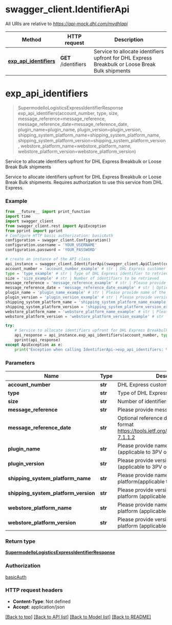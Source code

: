 # swagger_client.IdentifierApi

All URIs are relative to *https://api-mock.dhl.com/mydhlapi*

Method | HTTP request | Description
------------- | ------------- | -------------
[**exp_api_identifiers**](IdentifierApi.md#exp_api_identifiers) | **GET** /identifiers | Service to allocate identifiers upfront for DHL Express Breakbulk or Loose Break Bulk shipments

# **exp_api_identifiers**
> SupermodelIoLogisticsExpressIdentifierResponse exp_api_identifiers(account_number, type, size, message_reference=message_reference, message_reference_date=message_reference_date, plugin_name=plugin_name, plugin_version=plugin_version, shipping_system_platform_name=shipping_system_platform_name, shipping_system_platform_version=shipping_system_platform_version, webstore_platform_name=webstore_platform_name, webstore_platform_version=webstore_platform_version)

Service to allocate identifiers upfront for DHL Express Breakbulk or Loose Break Bulk shipments

Service to allocate identifiers upfront for DHL Express Breakbulk or Loose Break Bulk shipments. Requires authorization to use this service from DHL Express. 

### Example
```python
from __future__ import print_function
import time
import swagger_client
from swagger_client.rest import ApiException
from pprint import pprint
# Configure HTTP basic authorization: basicAuth
configuration = swagger_client.Configuration()
configuration.username = 'YOUR_USERNAME'
configuration.password = 'YOUR_PASSWORD'

# create an instance of the API class
api_instance = swagger_client.IdentifierApi(swagger_client.ApiClient(configuration))
account_number = 'account_number_example' # str | DHL Express customer account number
type = 'type_example' # str | Type of DHL Express identifier to retrieve
size = 'size_example' # str | Number of identifiers to be retrieved
message_reference = 'message_reference_example' # str | Please provide message reference  (optional)
message_reference_date = 'message_reference_date_example' # str | Optional reference date in the  HTTP-date format https://tools.ietf.org/html/rfc7231#section-7.1.1.2 (optional)
plugin_name = 'plugin_name_example' # str | Please provide name of the plugin (applicable to 3PV only)  (optional)
plugin_version = 'plugin_version_example' # str | Please provide version of the plugin (applicable to 3PV only)  (optional)
shipping_system_platform_name = 'shipping_system_platform_name_example' # str | Please provide name of the shipping platform(applicable to 3PV only)  (optional)
shipping_system_platform_version = 'shipping_system_platform_version_example' # str | Please provide version of the shipping platform (applicable to 3PV only)  (optional)
webstore_platform_name = 'webstore_platform_name_example' # str | Please provide name of the webstore platform (applicable to 3PV only)  (optional)
webstore_platform_version = 'webstore_platform_version_example' # str | Please provide version of the webstore platform (applicable to 3PV only)  (optional)

try:
    # Service to allocate identifiers upfront for DHL Express Breakbulk or Loose Break Bulk shipments
    api_response = api_instance.exp_api_identifiers(account_number, type, size, message_reference=message_reference, message_reference_date=message_reference_date, plugin_name=plugin_name, plugin_version=plugin_version, shipping_system_platform_name=shipping_system_platform_name, shipping_system_platform_version=shipping_system_platform_version, webstore_platform_name=webstore_platform_name, webstore_platform_version=webstore_platform_version)
    pprint(api_response)
except ApiException as e:
    print("Exception when calling IdentifierApi->exp_api_identifiers: %s\n" % e)
```

### Parameters

Name | Type | Description  | Notes
------------- | ------------- | ------------- | -------------
 **account_number** | **str**| DHL Express customer account number | 
 **type** | **str**| Type of DHL Express identifier to retrieve | 
 **size** | **str**| Number of identifiers to be retrieved | 
 **message_reference** | **str**| Please provide message reference  | [optional] 
 **message_reference_date** | **str**| Optional reference date in the  HTTP-date format https://tools.ietf.org/html/rfc7231#section-7.1.1.2 | [optional] 
 **plugin_name** | **str**| Please provide name of the plugin (applicable to 3PV only)  | [optional] 
 **plugin_version** | **str**| Please provide version of the plugin (applicable to 3PV only)  | [optional] 
 **shipping_system_platform_name** | **str**| Please provide name of the shipping platform(applicable to 3PV only)  | [optional] 
 **shipping_system_platform_version** | **str**| Please provide version of the shipping platform (applicable to 3PV only)  | [optional] 
 **webstore_platform_name** | **str**| Please provide name of the webstore platform (applicable to 3PV only)  | [optional] 
 **webstore_platform_version** | **str**| Please provide version of the webstore platform (applicable to 3PV only)  | [optional] 

### Return type

[**SupermodelIoLogisticsExpressIdentifierResponse**](SupermodelIoLogisticsExpressIdentifierResponse.md)

### Authorization

[basicAuth](../README.md#basicAuth)

### HTTP request headers

 - **Content-Type**: Not defined
 - **Accept**: application/json

[[Back to top]](#) [[Back to API list]](../README.md#documentation-for-api-endpoints) [[Back to Model list]](../README.md#documentation-for-models) [[Back to README]](../README.md)

